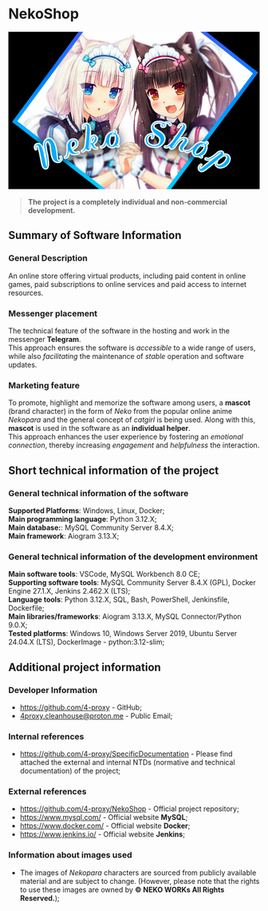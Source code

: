 # NekoShop

![SocialPreview](/Project_preview.jpg)

> **The project is a completely individual and non-commercial development.**  

## Summary of Software Information

### General Description

An online store offering virtual products, including paid content in online games, paid subscriptions to online services and paid access to internet resources.  

### Messenger placement

The technical feature of the software in the hosting and work in the messenger **Telegram**.  
This approach ensures the software is *accessible* to a wide range of users, while also *facilitating* the maintenance of *stable* operation and software updates.  

### Marketing feature

To promote, highlight and memorize the software among users, a **mascot** (brand character) in the form of *Neko* from the popular online anime *Nekopara* and the general concept of *catgirl* is being used.
Along with this, **mascot** is used in the software as an **individual helper**.  
This approach enhances the user experience by fostering an *emotional connection*, thereby increasing *engagement* and *helpfulness* the interaction.  

## Short technical information of the project

### General technical information of the software

**Supported Platforms**: Windows, Linux, Docker;  
**Main programming language**: Python 3.12.X;  
**Main database:**: MySQL Community Server 8.4.X;  
**Main framework**: Aiogram 3.13.X;  

### General technical information of the development environment

**Main software tools**: VSCode, MySQL Workbench 8.0 CE;  
**Supporting software tools**: MySQL Community Server 8.4.X (GPL), Docker Engine 27.1.X, Jenkins 2.462.X (LTS);  
**Language tools**: Python 3.12.X, SQL, Bash, PowerShell, Jenkinsfile, Dockerfile;  
**Main libraries/frameworks**: Aiogram 3.13.X, MySQL Connector/Python 9.0.X;  
**Tested platforms**: Windows 10, Windows Server 2019, Ubuntu Server 24.04.X (LTS), DockerImage - python:3.12-slim;  

## Additional project information

### Developer Information

- <https://github.com/4-proxy> - GitHub;  
- <4proxy.cleanhouse@proton.me> - Public Email;  

### Internal references

- <https://github.com/4-proxy/SpecificDocumentation> - Please find attached the external and internal NTDs (normative and technical documentation) of the project;  

### External references

- <https://github.com/4-proxy/NekoShop> - Official project repository;  
- <https://www.mysql.com/> - Official website **MySQL**;  
- <https://www.docker.com/> - Official website **Docker**;  
- <https://www.jenkins.io/> - Official website **Jenkins**;  

### Information about images used

- The images of *Nekopara* characters are sourced from publicly available material and are subject to change. (However, please note that the rights to use these images are owned by **© NEKO WORKs All Rights Reserved.**);  
